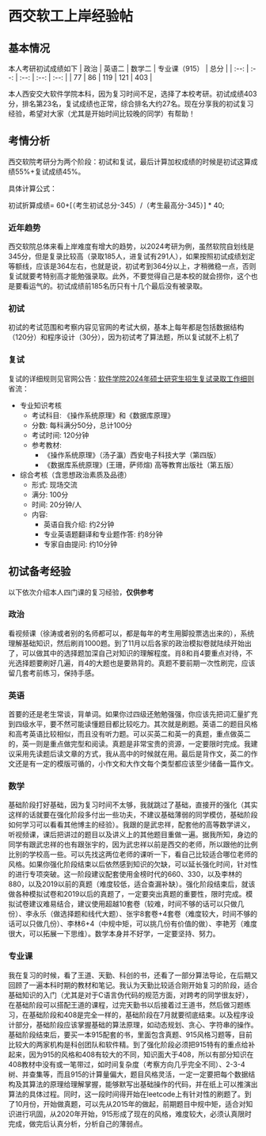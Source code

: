 # 西交软工上岸经验帖

## 基本情况
本人考研初试成绩如下
| 政治 | 英语二 | 数学二 | 专业课（915） | 总分 |
| :--: | :--: | :--: | :--: | :--: |
| 77 | 86 | 119 | 121 | 403 |

本人西安交大软件学院本科，因为复习时间不足，选择了本校考研。初试成绩403分，排名第23名，复试成绩也正常，综合排名大约27名。现在分享我的初试复习经验，希望对大家（尤其是开始时间比较晚的同学）有帮助！

## 考情分析

西交软院考研分为两个阶段：初试和复试，最后计算加权成绩的时候是初试这算成绩55%+复试成绩45%。

具体计算公式：

初试折算成绩= 60+[（考生初试总分-345）/（考生最高分-345）] * 40;

### 近年趋势
西交软院总体来看上岸难度有增大的趋势，以2024考研为例，虽然软院自划线是345分，但是复录比较高（录取185人，进复试有291人），如果按照初试成绩划定等额线，应该是364左右，也就是说，初试考到364分以上，才稍微稳一点，否则复试就要考特别高才能勉强录取。此外，不要觉得自己是本校的就会捞你，这个也是要看运气的。初试成绩前185名历只有十几个最后没有被录取。

### 初试
初试的考试范围和考察内容见官网的考试大纲，基本上每年都是包括数据结构（120分）和程序设计（30分），因为初试考了算法题，所以复试就不上机了

### 复试
复试的详细规则见官网公告：[软件学院2024年硕士研究生招生复试录取工作细则](https://se.xjtu.edu.cn/info/1043/2663.htm)
省流：

* 专业知识考核
    * 考试科目: 《操作系统原理》和《数据库原理》
    * 分数: 每科满分50分，总计100分
    * 考试时间: 120分钟
    * 参考教材:
        * 《操作系统原理》（汤子瀛）西安电子科技大学（第四版）
        * 《数据库系统原理》(王珊，萨师煊) 高等教育出版社（第五版）
* 综合考核（含思想政治素质及品德）
    * 形式: 现场交流
    * 满分: 100分
    * 时间: 20分钟/人
    * 内容:
        * 英语自我介绍: 约2分钟
        * 专业英语题翻译和专业题作答: 约8分钟
        * 专家自由提问: 约10分钟



## 初试备考经验
以下依次介绍本人四门课的复习经验，**仅供参考**

### 政治
看视频课（徐涛或者别的名师都可以，都是每年的考生用脚投票选出来的），系统理解基础知识，然后刷肖1000题。到了11月以后各家的政治模拟卷就陆续开始出了，可以做其中的选择题加深自己对知识的理解程度。肖8和肖4要重点对待，不光选择题要刷好几遍，肖4的大题也是要熟背的。真题不要前期一次性刷完，应该留几套考前练习，保持手感。

### 英语
首要的还是老生常谈，背单词。如果你过四级还勉勉强强，你应该先把词汇量扩充到四级水平，要不然可能读懂题目都比较吃力。其次就是刷题。英语二的题目风格和高考英语比较相似，而且没有听力题。可以买英二和英一的真题，重点做英二的，英一则是重点做完型和阅读。真题是非常宝贵的资源，一定要限时完成。我建议采用先读题后读文章的方式，我从高中的时候就在用。最后是背作文，英二的作文还是有一定的模版可循的，小作文和大作文每个类型都应该至少储备一篇作文。

### 数学
基础阶段打好基础，因为复习时间不太够，我就跳过了基础，直接开的强化（其实这样的话就要在强化阶段多付出一些功夫，不建议基础薄弱的同学模仿，基础阶段如何学习可以看看其他博主的经验）。我跟的是武忠祥，配套他的高等数学讲义，听视频课，课后把讲过的题目以及讲义上的其他题目重做一遍。据我所知，身边的同学有跟武忠祥的也有跟张宇的，因为武忠祥以前是西交的老师，所以跟他的比例比别的学校高一些。可以先找这两位老师的课听一下，看自己比较适合哪位老师的风格。如果你强化阶段结束以后依然感到知识的欠缺，可以延长强化时间，针对性的进行专项突破。这一阶段建议配套使用金榜时代的660、330，以及李林的880，以及2019以前的真题（难度较低，适合查漏补缺）。强化阶段结束后，就该做各种模拟试卷和2019以后的真题了，一定要突出真题的重要性，限时完成。模拟试卷建议难易结合，建议使用超越10套卷（较难，时间不够的话可以只做几份）、李永乐（做选择题和线代大题）、张宇8套卷+4套卷（难度较大，时间不够的话可以只做几份）、李林6+4（中规中矩，可以挑几份有价值的做）、李艳芳（难度很大，可以拓展一下思维）。数学本身并不好学，一定要坚持、努力。

### 专业课
我在复习的时候，看了王道、天勤、科创的书，还看了一部分算法导论，在后期又回顾了一遍本科时期的教材和笔记。我认为天勤比较适合刚开始复习的阶段，适合基础知识的入门（尤其是对于C语言伪代码的规范方面，对跨考的同学很友好），在基础阶段可以搭配王道的课程，过完天勤书以后接着过王道书，然后做习题练习，在基础阶段和408是完全一样的，基础阶段在7月就要彻底结束。以及程序设计部分，基础阶段应该掌握基础的算法原理，如动态规划、贪心、字符串的操作。基础阶段结束后，要买一本915配套的书，里面包含真题、915风格习题等，目前比较大的两家机构是科创团队和软件精。到了强化阶段必须把915特有的重点给补起来，因为915的风格和408有较大的不同，知识面大于408，所以有部分知识在408教材中没有或一笔带过，如时间复杂度（考察方向几乎完全不同）、2-3-4树、并查集等，而且915的计算量偏大，题目风格灵活，一定一定要把每个数据结构及其算法的原理给理解掌握，能够默写出基础操作的代码，并在纸上可以推演出算法的具体过程。同时，这一段时间得开始在leetcode上有针对性的刷题了。到了10月份，开始做真题，可以先从2015年的做起，前期题目中规中矩，适合对知识进行巩固，从2020年开始，915形成了现在的风格，难度较大，必须认真限时完成，做完后认真分析，分析自己的薄弱点。